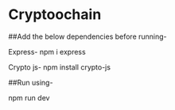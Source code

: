# Cryptoochain

##Add the below dependencies before running-


Express- npm i express


Crypto js- npm install crypto-js

##Run using-

npm run dev
